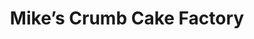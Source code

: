 ---
title: "Mike’s Crumb Cake Factory"
url: /brick-township/mikes-crumb-cake-factory/
shop: bakery
---